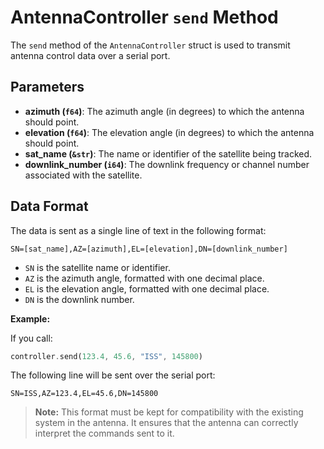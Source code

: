 # AntennaController `send` Method

The `send` method of the `AntennaController` struct is used to transmit antenna control data over a serial port.

## Parameters

- **azimuth (`f64`)**: The azimuth angle (in degrees) to which the antenna should point.
- **elevation (`f64`)**: The elevation angle (in degrees) to which the antenna should point.
- **sat_name (`&str`)**: The name or identifier of the satellite being tracked.
- **downlink_number (`i64`)**: The downlink frequency or channel number associated with the satellite.

## Data Format

The data is sent as a single line of text in the following format:

```
SN=[sat_name],AZ=[azimuth],EL=[elevation],DN=[downlink_number]
```

- `SN` is the satellite name or identifier.
- `AZ` is the azimuth angle, formatted with one decimal place.
- `EL` is the elevation angle, formatted with one decimal place.
- `DN` is the downlink number.

**Example:**

If you call:

```rust
controller.send(123.4, 45.6, "ISS", 145800)
```

The following line will be sent over the serial port:

```
SN=ISS,AZ=123.4,EL=45.6,DN=145800
```

> **Note:**
> This format must be kept for compatibility with the existing system in the antenna. It ensures that the antenna can correctly interpret the commands sent to it.
